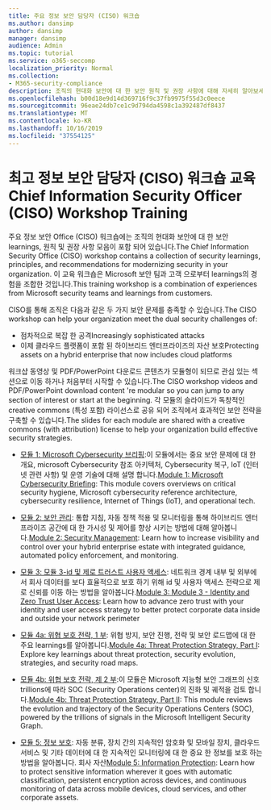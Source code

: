 ```yaml
---
title: 주요 정보 보안 담당자 (CISO) 워크숍
ms.author: dansimp
author: dansimp
manager: dansimp
audience: Admin
ms.topic: tutorial
ms.service: o365-seccomp
localization_priority: Normal
ms.collection:
- M365-security-compliance
description: 조직의 현대화 보안에 대 한 보안 원칙 및 권장 사항에 대해 자세히 알아보세요.
ms.openlocfilehash: b00d18e9d14d369716f9c37fb9975f55d3c0eece
ms.sourcegitcommit: 96eae24db7ce1c9d794da4598c1a392487df8437
ms.translationtype: MT
ms.contentlocale: ko-KR
ms.lasthandoff: 10/16/2019
ms.locfileid: "37554125"
---
```

# <a name="chief-information-security-officer-ciso-workshop-training"></a><span data-ttu-id="ca7c7-103">최고 정보 보안 담당자 (CISO) 워크숍 교육</span><span class="sxs-lookup"><span data-stu-id="ca7c7-103">Chief Information Security Officer (CISO) Workshop Training</span></span>

<span data-ttu-id="ca7c7-104">주요 정보 보안 Office (CISO) 워크숍에는 조직의 현대화 보안에 대 한 보안 learnings, 원칙 및 권장 사항 모음이 포함 되어 있습니다.</span><span class="sxs-lookup"><span data-stu-id="ca7c7-104">The Chief Information Security Office (CISO) workshop contains a collection of security learnings, principles, and recommendations for modernizing security in your organization.</span></span> <span data-ttu-id="ca7c7-105">이 교육 워크숍은 Microsoft 보안 팀과 고객 으로부터 learnings의 경험을 조합한 것입니다.</span><span class="sxs-lookup"><span data-stu-id="ca7c7-105">This training workshop is a combination of experiences from Microsoft security teams and learnings from customers.</span></span>

<span data-ttu-id="ca7c7-106">CISO를 통해 조직은 다음과 같은 두 가지 보안 문제를 충족할 수 있습니다.</span><span class="sxs-lookup"><span data-stu-id="ca7c7-106">The CISO workshop can help your organization meet the dual security challenges of:</span></span>

- <span data-ttu-id="ca7c7-107">점차적으로 복잡 한 공격</span><span class="sxs-lookup"><span data-stu-id="ca7c7-107">Increasingly sophisticated attacks</span></span>
- <span data-ttu-id="ca7c7-108">이제 클라우드 플랫폼이 포함 된 하이브리드 엔터프라이즈의 자산 보호</span><span class="sxs-lookup"><span data-stu-id="ca7c7-108">Protecting assets on a hybrid enterprise that now includes cloud platforms</span></span>

<span data-ttu-id="ca7c7-109">워크샵 동영상 및 PDF/PowerPoint 다운로드 콘텐츠가 모듈형이 되므로 관심 있는 섹션으로 이동 하거나 처음부터 시작할 수 있습니다.</span><span class="sxs-lookup"><span data-stu-id="ca7c7-109">The CISO workshop videos and PDF/PowerPoint download content 're modular so you can jump to any section of interest or start at the beginning.</span></span> <span data-ttu-id="ca7c7-110">각 모듈의 슬라이드가 독창적인 creative commons (특성 포함) 라이선스로 공유 되어 조직에서 효과적인 보안 전략을 구축할 수 있습니다.</span><span class="sxs-lookup"><span data-stu-id="ca7c7-110">The slides for each module are shared with a creative commons (with attribution) license to help your organization build effective security strategies.</span></span>

- <span data-ttu-id="ca7c7-111">[모듈 1: Microsoft Cybersecurity 브리핑](ciso-workshop-module-1.md):이 모듈에서는 중요 보안 문제에 대 한 개요, microsoft Cybersecurity 참조 아키텍처, Cybersecurity 복구, IoT (인터넷 관련 사항) 및 운영 기술에 대해 설명 합니다.</span><span class="sxs-lookup"><span data-stu-id="ca7c7-111">[Module 1: Microsoft Cybersecurity Briefing](ciso-workshop-module-1.md): This module covers overviews on critical security hygiene, Microsoft cybersecurity reference architecture, cybersecurity resilience, Internet of Things (IoT), and operational tech.</span></span>

- <span data-ttu-id="ca7c7-112">[모듈 2: 보안 관리](ciso-workshop-module-2.md): 통합 지침, 자동 정책 적용 및 모니터링을 통해 하이브리드 엔터프라이즈 공간에 대 한 가시성 및 제어를 향상 시키는 방법에 대해 알아봅니다.</span><span class="sxs-lookup"><span data-stu-id="ca7c7-112">[Module 2: Security Management](ciso-workshop-module-2.md): Learn how to increase visibility and control over your hybrid enterprise estate with integrated guidance, automated policy enforcement, and monitoring.</span></span>

- <span data-ttu-id="ca7c7-113">[모듈 3: 모듈 3-id 및 제로 트러스트 사용자 액세스](ciso-workshop-module-3.md): 네트워크 경계 내부 및 외부에서 회사 데이터를 보다 효율적으로 보호 하기 위해 id 및 사용자 액세스 전략으로 제로 신뢰를 이동 하는 방법을 알아봅니다.</span><span class="sxs-lookup"><span data-stu-id="ca7c7-113">[Module 3: Module 3 - Identity and Zero Trust User Access](ciso-workshop-module-3.md): Learn how to advance zero trust with your identity and user access strategy to better protect corporate data inside and outside your network perimeter</span></span>

- <span data-ttu-id="ca7c7-114">[모듈 4a: 위협 보호 전략, 1 부](ciso-workshop-module-4a.md): 위협 방지, 보안 진행, 전략 및 보안 로드맵에 대 한 주요 learnings를 알아봅니다.</span><span class="sxs-lookup"><span data-stu-id="ca7c7-114">[Module 4a: Threat Protection Strategy, Part I](ciso-workshop-module-4a.md): Explore key learnings about threat protection, security evolution, strategies, and security road maps.</span></span>

- <span data-ttu-id="ca7c7-115">[모듈 4b: 위협 보호 전략, 제 2 부](ciso-workshop-module-4b.md):이 모듈은 Microsoft 지능형 보안 그래프의 신호 trillions에 따라 SOC (Security Operations center)의 진화 및 궤적을 검토 합니다.</span><span class="sxs-lookup"><span data-stu-id="ca7c7-115">[Module 4b: Threat Protection Strategy, Part II](ciso-workshop-module-4b.md): This module reviews the evolution and trajectory of the Security Operations Centers (SOC), powered by the trillions of signals in the Microsoft Intelligent Security Graph.</span></span>

- <span data-ttu-id="ca7c7-116">[모듈 5: 정보 보호](ciso-workshop-module-5.md): 자동 분류, 장치 간의 지속적인 암호화 및 모바일 장치, 클라우드 서비스 및 기타 데이터에 대 한 지속적인 모니터링에 대 한 중요 한 정보를 보호 하는 방법을 알아봅니다. 회사 자산</span><span class="sxs-lookup"><span data-stu-id="ca7c7-116">[Module 5: Information Protection](ciso-workshop-module-5.md): Learn how to protect sensitive information wherever it goes with automatic classification, persistent encryption across devices, and continuous monitoring of data across mobile devices, cloud services, and other corporate assets.</span></span>

